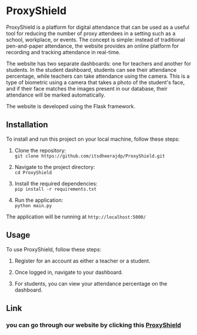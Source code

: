 # ProxyShield

ProxyShield is a platform for digital attendance that can be used as a useful tool for reducing the number of proxy attendees in a setting such as a school, workplace, or events. The concept is simple: instead of traditional pen-and-paper attendance, the website provides an online platform for recording and tracking attendance in real-time. 

The website has two separate dashboards: one for teachers and another for students. In the student dashboard, students can see their attendance percentage, while teachers can take attendance using the camera. This is a type of biometric using a camera that takes a photo of the student's face, and if their face matches the images present in our database, their attendance will be marked automatically. 

The website is developed using the Flask framework.

## Installation

To install and run this project on your local machine, follow these steps:

1. Clone the repository: <br>
```git clone https://github.com/itsdheerajdp/ProxyShield.git```

2. Navigate to the project directory:<br>
```cd ProxyShield```

3. Install the required dependencies:<br>
```pip install -r requirements.txt```
4. Run the application:<br>
```python main.py```

The application will be running at `http://localhost:5000/`

## Usage

To use ProxyShield, follow these steps:

1. Register for an account as either a teacher or a student.

2. Once logged in, navigate to your dashboard.

3. For students, you can view your attendance percentage on the dashboard.




## Link
### you can go through our website by clicking this [ProxyShield](https://proxyshield.onrender.com/)
